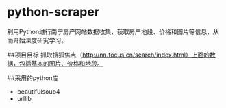 # python-scraper
利用Python进行南宁房产网站数据收集，获取房产地段、价格和图片等信息，从而开始深度研究学习。

##项目目标
抓取搜狐焦点（http://nn.focus.cn/search/index.html）上面的数据，包括基本的图片、价格和地段。

##采用的python库
*   beautifulsoup4
*   urllib
